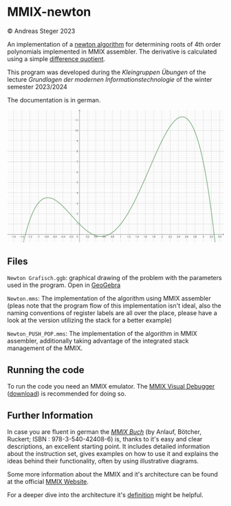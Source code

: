 # MMIX-newton
© Andreas Steger 2023

An implementation of a [newton algorithm](https://en.wikipedia.org/wiki/Newton%27s_method) for determining roots of 4th order polynomials implemented in MMIX assembler. The derivative is calculated using a simple [difference quotient](https://en.wikipedia.org/wiki/Difference_quotient).

This program was developed during the _Kleingruppen Übungen_ of the lecture _Grundlagen der modernen Informationstechnologie_ of the winter semester 2023/2024

The documentation is in german.

![alt text](./graph.svg)

## Files
`Newton Grafisch.ggb`: graphical drawing of the problem with the parameters used in the program. Open in [GeoGebra](https://geogebra.org/calculator)

`Newton.mms`: The implementation of the algorithm using MMIX assembler (pleas note that the program flow of this implementation isn't ideal, also the naming conventions of register labels are all over the place, please have a look at the version utilizing the stack for a better example)

`Newton_PUSH_POP.mms`: The implementation of the algorithm in MMIX assembler, additionally taking advantage of the integrated stack management of the MMIX.

## Running the code
To run the code you need an MMIX emulator. The [MMIX Visual Debugger](https://www.mmix.cs.hm.edu/mmixvd/help/mmixvd.html) ([download](https://www.mmix.cs.hm.edu/mmixvd/index.html)) is recommended for doing so.

## Further Information
In case you are fluent in german the [_MMIX Buch_](https://link.springer.com/book/10.1007/978-3-642-56233-4) (by Anlauf, Bötcher, Ruckert; ISBN : 978-3-540-42408-6) is, thanks to it's easy and clear descriptions, an excellent starting point. It includes detailed information about the instruction set, gives examples on how to use it and explains the ideas behind their functionality, often by using illustrative diagrams.

Some more information about the MMIX and it's architecture can be found at the official [MMIX Website](https://www.mmix.cs.hm.edu/).

For a deeper dive into the architecture it's [definition](https://www.mmix.cs.hm.edu/doc/fasc1.pdf) might be helpful. 
